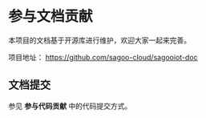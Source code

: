 # 参与文档贡献
本项目的文档基于开源库进行维护，欢迎大家一起来完善。

项目地址：
https://github.com/sagoo-cloud/sagooiot-doc

## 文档提交

参见 **参与代码贡献** 中的代码提交方式。

